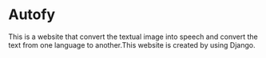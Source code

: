 # Autofy
This is a website that convert the textual image into speech and convert the text from one language to another.This website is created by using Django.
